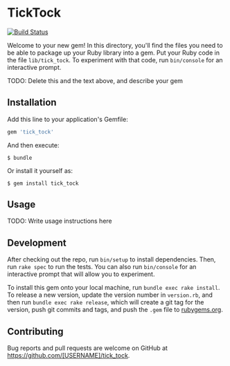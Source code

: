 # TickTock

[![Build Status](https://img.shields.io/travis/ms-ati/tick_tock/master.svg)](https://travis-ci.org/ms-ati/tick_tock)

Welcome to your new gem! In this directory, you'll find the files you need to be able to package up your Ruby library into a gem. Put your Ruby code in the file `lib/tick_tock`. To experiment with that code, run `bin/console` for an interactive prompt.

TODO: Delete this and the text above, and describe your gem

## Installation

Add this line to your application's Gemfile:

```ruby
gem 'tick_tock'
```

And then execute:

    $ bundle

Or install it yourself as:

    $ gem install tick_tock

## Usage

TODO: Write usage instructions here

## Development

After checking out the repo, run `bin/setup` to install dependencies. Then, run `rake spec` to run the tests. You can also run `bin/console` for an interactive prompt that will allow you to experiment.

To install this gem onto your local machine, run `bundle exec rake install`. To release a new version, update the version number in `version.rb`, and then run `bundle exec rake release`, which will create a git tag for the version, push git commits and tags, and push the `.gem` file to [rubygems.org](https://rubygems.org).

## Contributing

Bug reports and pull requests are welcome on GitHub at https://github.com/[USERNAME]/tick_tock.

